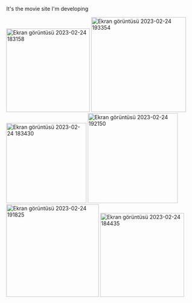 It's the movie site I'm developing


<img width="221" alt="Ekran görüntüsü 2023-02-24 183158" src="https://user-images.githubusercontent.com/113041850/221228737-c97d7bde-e529-404c-ac98-0897dcc9d110.png">



<img width="251" alt="Ekran görüntüsü 2023-02-24 193354" src="https://user-images.githubusercontent.com/113041850/221234865-270fcf3b-16ca-4ec7-b681-93e3dfc7a262.png">



<img width="212" alt="Ekran görüntüsü 2023-02-24 183430" src="https://user-images.githubusercontent.com/113041850/221228799-c206d8e1-34b1-4c51-8628-0e9f5fb5005d.png">



<img width="238" alt="Ekran görüntüsü 2023-02-24 192150" src="https://user-images.githubusercontent.com/113041850/221232856-4f2fefc2-f397-480e-bf10-80809bd2450d.png">


<img width="245" alt="Ekran görüntüsü 2023-02-24 191825" src="https://user-images.githubusercontent.com/113041850/221232978-d2717df2-caa7-40fe-856f-98eea82b25f1.png">


<img width="222" alt="Ekran görüntüsü 2023-02-24 184435" src="https://user-images.githubusercontent.com/113041850/221233735-003b64c7-9c87-4685-96d0-619d702ae401.png">
